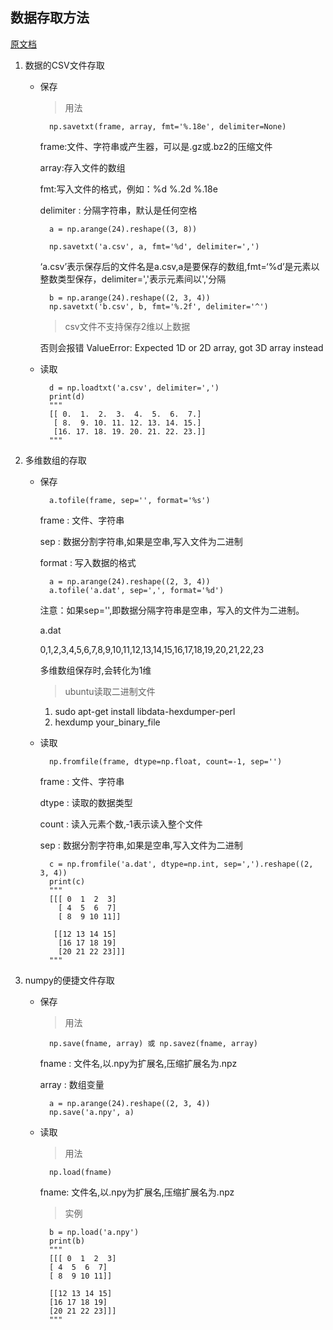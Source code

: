 ## 数据存取方法

[原文档](https://blog.csdn.net/qq_41149269/article/details/81231247)

1. 数据的CSV文件存取

    - 保存
    
       > 用法
       
            np.savetxt(frame, array, fmt='%.18e', delimiter=None)
       
        frame:文件、字符串或产生器，可以是.gz或.bz2的压缩文件

        array:存入文件的数组
       
        fmt:写入文件的格式，例如：%d    %.2d     %.18e
       
        delimiter : 分隔字符串，默认是任何空格
       
            a = np.arange(24).reshape((3, 8))
            
            np.savetxt('a.csv', a, fmt='%d', delimiter=',')
       
       ‘a.csv’表示保存后的文件名是a.csv,a是要保存的数组,fmt=‘%d’是元素以整数类型保存，delimiter=','表示元素间以','分隔

            b = np.arange(24).reshape((2, 3, 4))
            np.savetxt('b.csv', b, fmt='%.2f', delimiter='^')
       
        > csv文件不支持保存2维以上数据
       
        否则会报错 ValueError: Expected 1D or 2D array, got 3D array instead

    - 读取
    
            d = np.loadtxt('a.csv', delimiter=',')
            print(d)
            """
            [[ 0.  1.  2.  3.  4.  5.  6.  7.]
             [ 8.  9. 10. 11. 12. 13. 14. 15.]
             [16. 17. 18. 19. 20. 21. 22. 23.]]
            """

2. 多维数组的存取

    - 保存
    
            a.tofile(frame, sep='', format='%s')

        frame  :  文件、字符串
        
        sep :  数据分割字符串,如果是空串,写入文件为二进制
        
        format  :  写入数据的格式
        
            a = np.arange(24).reshape((2, 3, 4))
            a.tofile('a.dat', sep=',', format='%d')
        
        注意：如果sep='',即数据分隔字符串是空串，写入的文件为二进制。
        
        a.dat
        
        0,1,2,3,4,5,6,7,8,9,10,11,12,13,14,15,16,17,18,19,20,21,22,23
        
        多维数组保存时,会转化为1维
        
        > ubuntu读取二进制文件
        
        1. sudo apt-get install libdata-hexdumper-perl
        2. hexdump your_binary_file
        
    - 读取
    
            np.fromfile(frame, dtype=np.float, count=-1, sep='')

        frame  :  文件、字符串
        
        dtype :  读取的数据类型
        
        count  :  读入元素个数,‐1表示读入整个文件
        
        sep :  数据分割字符串,如果是空串,写入文件为二进制
        
            c = np.fromfile('a.dat', dtype=np.int, sep=',').reshape((2, 3, 4))
            print(c)
            """
            [[[ 0  1  2  3]
              [ 4  5  6  7]
              [ 8  9 10 11]]
            
             [[12 13 14 15]
              [16 17 18 19]
              [20 21 22 23]]]
            """
    
3. numpy的便捷文件存取

    - 保存
    
        > 用法
        
            np.save(fname, array) 或 np.savez(fname, array)
        
        fname :  文件名,以.npy为扩展名,压缩扩展名为.npz
        
        array  :  数组变量
        
            a = np.arange(24).reshape((2, 3, 4))
            np.save('a.npy', a)
        
    - 读取
    
        > 用法
        
            np.load(fname)
    
        fname:  文件名,以.npy为扩展名,压缩扩展名为.npz
    
        > 实例
        
            b = np.load('a.npy')
            print(b)
            """
            [[[ 0  1  2  3]
            [ 4  5  6  7]
            [ 8  9 10 11]]
            
            [[12 13 14 15]
            [16 17 18 19]
            [20 21 22 23]]]
            """